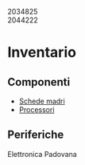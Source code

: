 2034825  
2044222

# Inventario

## Componenti
* [Schede madri](./componenti/schede_madri.md)
* [Processori](./componenti/processori.md)

## Periferiche

Elettronica Padovana